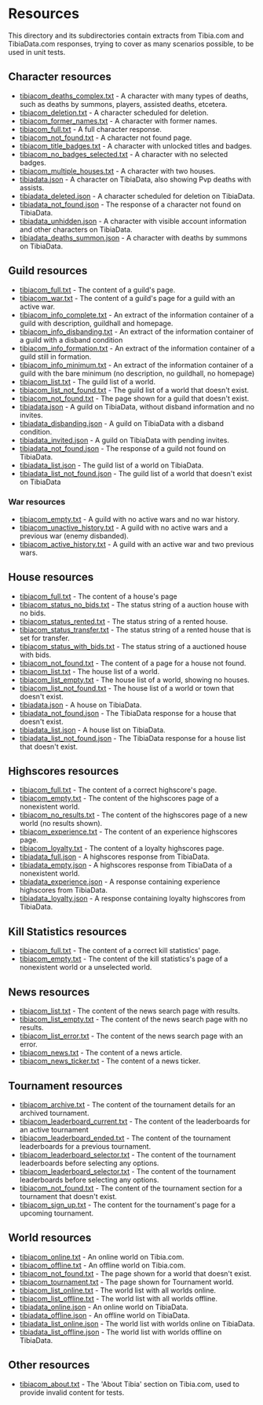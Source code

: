 # Resources
This directory and its subdirectories contain extracts from Tibia.com and TibiaData.com responses,
trying to cover as many scenarios possible, to be used in unit tests.

## Character resources
- [tibiacom_deaths_complex.txt](character/tibiacom_deaths_complex.txt) - A character with many types of deaths, such as 
deaths by summons, players, assisted deaths, etcetera.
- [tibiacom_deletion.txt](character/tibiacom_deletion.txt) - A character scheduled for deletion.
- [tibiacom_former_names.txt](character/tibiacom_former_names.txt) - A character with former names.
- [tibiacom_full.txt](character/tibiacom_full.txt) - A full character response.
- [tibiacom_not_found.txt](character/tibiacom_not_found.txt) - A character not found page.
- [tibiacom_title_badges.txt](character/tibiacom_title_badges.txt) - A character with unlocked titles and badges.
- [tibiacom_no_badges_selected.txt](character/tibiacom_no_badges_selected.txt) - A character with no selected badges.
- [tibiacom_multiple_houses.txt](character/tibiacom_multiple_houses.txt) - A character with two houses.
- [tibiadata.json](character/tibiadata.json) - A character on TibiaData, also showing Pvp deaths with assists.
- [tibiadata_deleted.json](character/tibiadata_deleted.json) - A character scheduled for deletion on TibiaData.
- [tibiadata_not_found.json](character/tibiadata_not_found.json) - The response of a character not found on TibiaData.
- [tibiadata_unhidden.json](character/tibiadata_unhidden.json) - A character with visible account information and 
other characters on TibiaData.
- [tibiadata_deaths_summon.json](character/tibiadata_deaths_summon.json) - A character with deaths by summons on 
TibiaData.

## Guild resources
- [tibiacom_full.txt](guild/tibiacom_full.txt) - The content of a guild's page.
- [tibiacom_war.txt](guild/tibiacom_war.txt) - The content of a guild's page for a guild with an active war.
- [tibiacom_info_complete.txt](guild/tibiacom_info_complete.txt) - An extract of the information container of a guild
with description, guildhall and homepage.
- [tibiacom_info_disbanding.txt](guild/tibiacom_info_disbanding.txt) - An extract of the information container of a
guild with a disband condition
- [tibiacom_info_formation.txt](guild/tibiacom_info_formation.txt) - An extract of the information container of a guild
still in formation.
- [tibiacom_info_minimum.txt](guild/tibiacom_info_minimum.txt) - An extract of the information container of a guild
with the bare minimum (no description, no guildhall, no homepage)
- [tibiacom_list.txt](guild/tibiacom_list.txt) - The guild list of a world.
- [tibiacom_list_not_found.txt](guild/tibiacom_list_not_found.txt) - The guild list of a world that doesn't exist.
- [tibiacom_not_found.txt](guild/tibiacom_not_found.txt) - The page shown for a guild that doesn't exist.
- [tibiadata.json](guild/tibiadata.json) - A guild on TibiaData, without disband information and no invites.
- [tibiadata_disbanding.json](guild/tibiadata_disbanding.json) - A guild on TibiaData with a disband condition.
- [tibiadata_invited.json](guild/tibiadata_invited.json) - A guild on TibiaData with pending invites.
- [tibiadata_not_found.json](guild/tibiadata_not_found.json) - The response of a guild not found on TibiaData.
- [tibiadata_list.json](guild/tibiadata_list.json) - The guild list of a world on TibiaData.
- [tibiadata_list_not_found.json](guild/tibiadata_list_not_found.json) - The guild list of a world that doesn't exist on
 TibiaData
 
### War resources

- [tibiacom_empty.txt](guild/wars/tibiacom_empty.txt) - A guild with no active wars and no war history.
- [tibiacom_unactive_history.txt](guild/wars/tibiacom_unactive_history.txt) - A guild with no active wars and a previous war (enemy disbanded).
- [tibiacom_active_history.txt](guild/wars/tibiacom_active_history.txt) - A guild with an active war and two previous wars.

## House resources
- [tibiacom_full.txt](house/tibiacom_full.txt) - The content of a house's page
- [tibiacom_status_no_bids.txt](house/tibiacom_status_no_bids.txt) - The status string of a auction house with no bids.
- [tibiacom_status_rented.txt](house/tibiacom_status_rented.txt) - The status string of a rented house.
- [tibiacom_status_transfer.txt](house/tibiacom_status_transfer.txt) - The status string of a rented house that is set
 for transfer.
- [tibiacom_status_with_bids.txt](house/tibiacom_status_with_bids.txt) - The status string of a auctioned house with
 bids.
- [tibiacom_not_found.txt](house/tibiacom_not_found.txt) - The content of a page for a house not found.
- [tibiacom_list.txt](house/tibiacom_list.txt) - The house list of a world.
- [tibiacom_list_empty.txt](house/tibiacom_list_empty.txt) - The house list of a world, showing no houses.
- [tibiacom_list_not_found.txt](house/tibiacom_list_not_found.txt) - The house list of a world or town that doesn't 
exist.
- [tibiadata.json](house/tibiadata.json) - A house on TibiaData.
- [tibiadata_not_found.json](house/tibiadata_not_found.json) - The TibiaData response for a house that doesn't exist.
- [tibiadata_list.json](house/tibiadata_list.json) - A house list on TibiaData.
- [tibiadata_list_not_found.json](house/tibiadata_list_not_found.json) - The TibiaData response for a house list that
doesn't exist.

## Highscores resources
- [tibiacom_full.txt](highscores/tibiacom_full.txt) - The content of a correct highscore's page.
- [tibiacom_empty.txt](highscores/tibiacom_empty.txt) - The content of the highscores page of a nonexistent world.
- [tibiacom_no_results.txt](highscores/tibiacom_no_results.txt) - The content of the highscores page of a new world (no results shown).
- [tibiacom_experience.txt](highscores/tibiacom_experience.txt) - The content of an experience highscores page.
- [tibiacom_loyalty.txt](highscores/tibiacom_loyalty.txt) - The content of a loyalty highscores page.
- [tibiadata_full.json](highscores/tibiadata_full.json) - A highscores response from TibiaData.
- [tibiadata_empty.json](highscores/tibiadata_empty.json) - A highscores response from TibiaData of a nonexistent world.
- [tibiadata_experience.json](highscores/tibiadata_experience.json) - A response containing experience highscores from
TibiaData.
- [tibiadata_loyalty.json](highscores/tibiadata_loyalty.json) - A response containing loyalty highscores from TibiaData.

## Kill Statistics resources
- [tibiacom_full.txt](kill_statistics/tibiacom_full.txt) - The content of a correct kill statistics' page.
- [tibiacom_empty.txt](kill_statistics/tibiacom_empty.txt) - The content of the kill statistics's page of a 
nonexistent world or a unselected world.

## News resources
- [tibiacom_list.txt](news/tibiacom_list.txt) - The content of the news search page with results.
- [tibiacom_list_empty.txt](news/tibiacom_list_empty.txt) - The content of the news search page with no results.
- [tibiacom_list_error.txt](news/tibiacom_list_error.txt) - The content of the news search page with an error.
- [tibiacom_news.txt](news/tibiacom_news.txt) - The content of a news article.
- [tibiacom_news_ticker.txt](news/tibiacom_news_ticker.txt) - The content of a news ticker.

## Tournament resources
- [tibiacom_archive.txt](tournaments/tibiacom_archive.txt) - The content of the tournament details for an archived tournament.
- [tibiacom_leaderboard_current.txt](tournaments/tibiacom_leaderboard_current.txt) - The content of the leaderboards for an active tournament
- [tibiacom_leaderboard_ended.txt](tournaments/tibiacom_leaderboard_ended.txt) - The content of the tournament leaderboards for a previous tournament.
- [tibiacom_leaderboard_selector.txt](tournaments/tibiacom_leaderboard_selector.txt) - The content of the tournament leaderboards before selecting any options.
- [tibiacom_leaderboard_selector.txt](tournaments/tibiacom_leaderboard_selector.txt) - The content of the tournament leaderboards before selecting any options.
- [tibiacom_not_found.txt](tournaments/tibiacom_not_found.txt) - The content of the tournament section for a tournament that doesn't exist.
- [tibiacom_sign_up.txt](tournaments/tibiacom_sign_up.txt) - The content for the tournament's page for a upcoming tournament.
 
## World resources
 - [tibiacom_online.txt](world/tibiacom_online.txt) - An online world on Tibia.com.
 - [tibiacom_offline.txt](world/tibiacom_offline.txt) - An offline world on Tibia.com.
 - [tibiacom_not_found.txt](world/tibiacom_not_found.txt) - The page shown for a world that doesn't exist.
 - [tibiacom_tournament.txt](world/tibiacom_tournament.txt) - The page shown for Tournament world.
 - [tibiacom_list_online.txt](world/tibiacom_list_online.txt) - The world list with all worlds online.
 - [tibiacom_list_offline.txt](world/tibiacom_list_offline.txt) - The world list with all worlds offline.
 - [tibiadata_online.json](world/tibiadata_online.json) - An online world on TibiaData.
 - [tibiadata_offline.json](world/tibiadata_offline.json) - An offline world on TibiaData.
 - [tibiadata_list_online.json](world/tibiadata_list_online.json) - The world list with worlds online on TibiaData.
 - [tibiadata_list_offline.json](world/tibiadata_list_offline.json) - The world list with worlds offline on TibiaData.
 
 ## Other resources
 - [tibiacom_about.txt](tibiacom_about.txt) - The 'About Tibia' section on Tibia.com, used to provide invalid content 
 for tests.
